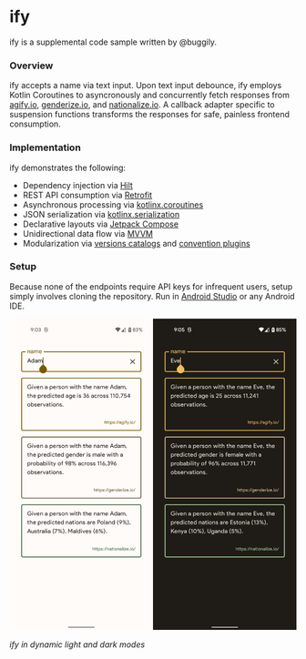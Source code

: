 # ify

ify is a supplemental code sample written by @buggily.

### Overview

ify accepts a name via text input. Upon text input debounce, ify employs Kotlin Coroutines to asyncronously and concurrently fetch responses from [agify.io][agify], [genderize.io][genderize], and [nationalize.io][nationalize]. A callback adapter specific to suspension functions transforms the responses for safe, painless frontend consumption.

### Implementation

ify demonstrates the following:

- Dependency injection via [Hilt][hilt]
- REST API consumption via [Retrofit][retrofit]
- Asynchronous processing via [kotlinx.coroutines][coroutines]
- JSON serialization via [kotlinx.serialization][serialization]
- Declarative layouts via [Jetpack Compose][compose]
- Unidirectional data flow via [MVVM][mvvm]
- Modularization via [versions catalogs][versions] and [convention plugins][plugins]

### Setup

Because none of the endpoints require API keys for infrequent users, setup simply involves cloning the repository. Run in [Android Studio][android studio] or any Android IDE.

<img src="./res/ify_light.png" alt="ify light" width=50%><img src="./res/ify_dark.png" alt="ify dark" width=50%>

*ify in dynamic light and dark modes*

[agify]: https://agify.io/
[genderize]: https://genderize.io/
[nationalize]: https://nationalize.io/

[hilt]: https://developer.android.com/training/dependency-injection/hilt-android/
[retrofit]: https://square.github.io/retrofit/
[coroutines]: https://github.com/Kotlin/kotlinx.coroutines/
[serialization]: https://github.com/Kotlin/kotlinx.serialization/
[compose]: https://developer.android.com/jetpack/compose/
[mvvm]: https://developer.android.com/topic/architecture/
[versions]: https://docs.gradle.org/current/userguide/platforms.html
[plugins]: https://docs.gradle.org/current/samples/sample_convention_plugins.html

[android studio]: https://developer.android.com/studio
